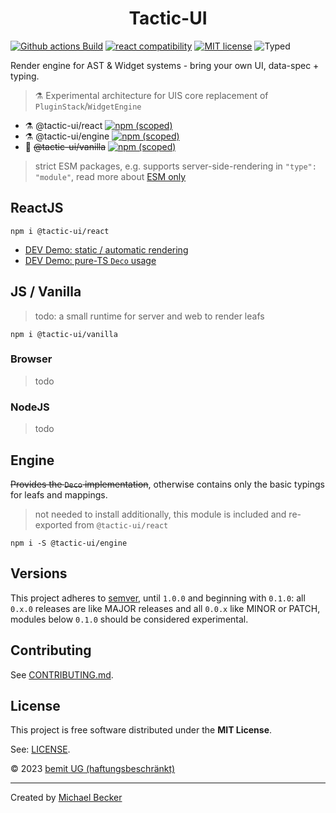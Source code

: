 <h1 align="center">Tactic-UI</h1>

[![Github actions Build](https://github.com/ui-schema/tactic-ui/actions/workflows/blank.yml/badge.svg)](https://github.com/ui-schema/tactic-ui/actions)
[![react compatibility](https://img.shields.io/badge/React-%3E%3D17-success?style=flat-square&logo=react)](https://reactjs.org/)
[![MIT license](https://img.shields.io/npm/l/@ui-controls/progress?style=flat-square)](https://github.com/ui-schema/tactic-ui/blob/main/LICENSE)
![Typed](https://flat.badgen.net/badge/icon/Typed?icon=typescript&label&labelColor=blue&color=555555)

Render engine for AST & Widget systems - bring your own UI, data-spec + typing.

> ⚗ Experimental architecture for UIS core replacement of `PluginStack`/`WidgetEngine`

- ⚗ @tactic-ui/react [![npm (scoped)](https://img.shields.io/npm/v/@tactic-ui/react?style=flat-square)](https://www.npmjs.com/package/@tactic-ui/react)
- ⚗ @tactic-ui/engine [![npm (scoped)](https://img.shields.io/npm/v/@tactic-ui/engine?style=flat-square)](https://www.npmjs.com/package/@tactic-ui/engine)
- 🚧 ~~@tactic-ui/vanilla~~ [![npm (scoped)](https://img.shields.io/npm/v/@tactic-ui/vanilla?style=flat-square)](https://www.npmjs.com/package/@tactic-ui/vanilla)

> strict ESM packages, e.g. supports server-side-rendering in `"type": "module"`, read more about [ESM only](https://gist.github.com/sindresorhus/a39789f98801d908bbc7ff3ecc99d99c)

## ReactJS

```shell
npm i @tactic-ui/react
```

- [DEV Demo: static / automatic rendering](./packages/tactic-react/demo/src/pages/PageDemoDecoratorBasic.tsx)
- [DEV Demo: pure-TS `Deco` usage](./packages/tactic-react/demo/src/demoDeco.ts)

## JS / Vanilla

> todo: a small runtime for server and web to render leafs

```shell
npm i @tactic-ui/vanilla
```

### Browser

> todo

### NodeJS

> todo

## Engine

~~Provides the `Deco` implementation~~, otherwise contains only the basic typings for leafs and mappings.

> not needed to install additionally, this module is included and re-exported from `@tactic-ui/react`

```shell
npm i -S @tactic-ui/engine
```

## Versions

This project adheres to [semver](https://semver.org/), until `1.0.0` and beginning with `0.1.0`: all `0.x.0` releases are like MAJOR releases and all `0.0.x` like MINOR or PATCH, modules below `0.1.0` should be considered experimental.

## Contributing

See [CONTRIBUTING.md](CONTRIBUTING.md).

## License

This project is free software distributed under the **MIT License**.

See: [LICENSE](LICENSE).

© 2023 [bemit UG (haftungsbeschränkt)](https://bemit.codes)

***

Created by [Michael Becker](https://i-am-digital.eu)
